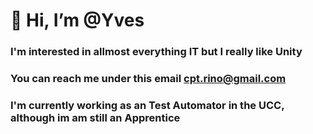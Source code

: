 # 👋 Hi, I’m @Yves 
### I'm interested in allmost everything IT but I really like Unity
### You can reach me under this email cpt.rino@gmail.com
### I'm currently working as an Test Automator in the UCC, although im am still an Apprentice
